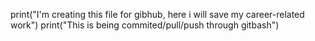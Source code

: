 print("I'm creating this file for gibhub, here i will save my career-related work")
print("This is being commited/pull/push through gitbash")
